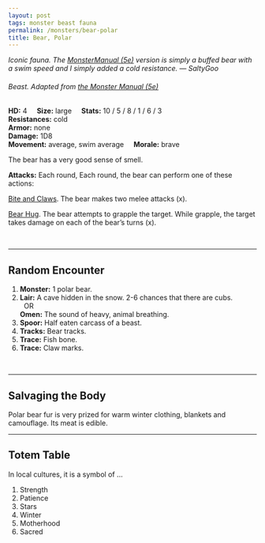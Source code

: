 ```yaml
---
layout: post
tags: monster beast fauna
permalink: /monsters/bear-polar
title: Bear, Polar
---
```


<span class="alchemy"> *Iconic fauna. The [MonsterManual (5e)](https://5e.tools/book.html#mm) version is simply a buffed bear with a swim speed and I simply added a cold resistance. — SaltyGoo* </span>

###### Beast. Adapted from [the Monster Manual (5e)](https://5e.tools/book.html#mm)

**HD:** 4  &nbsp; &nbsp;  **Size:** large &nbsp; &nbsp; **Stats:** 10 / 5 / 8 / 1 / 6 / 3  <br>
**Resistances:** cold <br>
**Armor:** none <br>
**Damage:** 1D8 <br>
**Movement:** average, swim average &nbsp; &nbsp; **Morale:** brave <br>

The bear has a very good sense of smell.

**Attacks:** Each round, Each round, the bear can perform one of these actions:

<ins>Bite and Claws</ins>. The bear makes two melee attacks (x).

<ins>Bear Hug</ins>. The bear attempts to grapple the target. While grapple, the target takes damage on each of the bear’s turns (x).

<br>

---

## Random Encounter

1. **Monster:** 1 polar bear.
1. **Lair:** A cave hidden in the snow. 2-6 chances that there are cubs. <br>	&nbsp; OR <br>	**Omen:** The sound of heavy, animal breathing.
1. **Spoor:** Half eaten carcass of a beast.
1. **Tracks:** Bear tracks.
1. **Trace:** Fish bone. 
1. **Trace:** Claw marks.

<br>

---

## Salvaging the Body

Polar bear fur is very prized for warm winter clothing, blankets and camouflage. Its meat is edible.

---

## Totem Table

In local cultures, it is a symbol of ...

1. Strength
1. Patience
1. Stars
1. Winter
1. Motherhood
1. Sacred 
